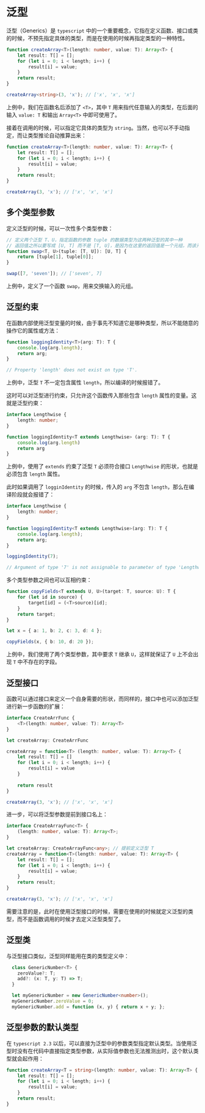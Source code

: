 # 泛型

泛型（Generics）是 `typescript` 中的一个重要概念，它指在定义函数、接口或类的时候，不预先指定具体的类型，而是在使用的时候再指定类型的一种特性。

```typescript
function createArray<T>(length: number, value: T): Array<T> {
    let result: T[] = [];
    for (let i = 0; i < length; i++) {
        result[i] = value;
    }
    return result;
}

createArray<string>(3, 'x'); // ['x', 'x', 'x']
```

上例中，我们在函数名后添加了 `<T>`，其中 `T` 用来指代任意输入的类型，在后面的输入 `value: T` 和输出 `Array<T>` 中即可使用了。

接着在调用的时候，可以指定它具体的类型为 `string`。当然，也可以不手动指定，而让类型推论自动推算出来：

```typescript
function createArray<T>(length: number, value: T): Array<T> {
    let result: T[] = [];
    for (let i = 0; i < length; i++) {
        result[i] = value;
    }
    return result;
}

createArray(3, 'x'); // ['x', 'x', 'x']
```



## 多个类型参数

定义泛型的时候，可以一次性多个类型参数：

```typescript
// 定义两个泛型 T、U，指定函数的参数 tuple 的数据类型为这两种泛型的其中一种
// 返回值之所以要写成 [U, T] 而不是 [T, U]，是因为在这里的返回值是一个元组，而该元组的内容是：第一个元素为元组的第二个元素，第二个元素为原始元组的第一个元素，所以需要写成 [U, T]
function swap<T, U>(tuple: [T, U]): [U, T] {
    return [tuple[1], tuple[0]];
}

swap([7, 'seven']); // ['seven', 7]
```

上例中，定义了一个函数 `swap`，用来交换输入的元组。

## 泛型约束

在函数内部使用泛型变量的时候，由于事先不知道它是哪种类型，所以不能随意的操作它的属性或方法：

```typescript
function loggingIdentity<T>(arg: T): T {
    console.log(arg.length);
    return arg;
}

// Property 'length' does not exist on type 'T'.
```

上例中，泛型 `T` 不一定包含属性 `length`，所以编译的时候报错了。

这时可以对泛型进行约束，只允许这个函数传入那些包含 `length` 属性的变量。这就是泛型约束：

```typescript
interface Lengthwise {
    length: number;
}

function loggingIdentity<T extends Lengthwise> (arg: T): T {
    console.log(arg.length)
    return arg
}
```

上例中，使用了 `extends` 约束了泛型 `T` 必须符合接口 `Lengthwise` 的形状，也就是必须包含 `length` 属性。

此时如果调用了 `logginIdentity` 的时候，传入的 `arg` 不包含 `length`，那么在编译阶段就会报错了：

```typescript
interface Lengthwise {
    length: number;
}

function loggingIdentity<T extends Lengthwise>(arg: T): T {
    console.log(arg.length);
    return arg;
}

loggingIdentity(7);

// Argument of type '7' is not assignable to parameter of type 'Lengthwise'.
```

多个类型参数之间也可以互相约束：

```typescript
function copyFields<T extends U, U>(target: T, source: U): T {
    for (let id in source) {
        target[id] = (<T>source)[id];
    }
    return target;
}

let x = { a: 1, b: 2, c: 3, d: 4 };

copyFields(x, { b: 10, d: 20 });
```

上例中，我们使用了两个类型参数，其中要求 `T` 继承 `U`，这样就保证了 `U` 上不会出现 `T` 中不存在的字段。



## 泛型接口

函数可以通过接口来定义一个自身需要的形状，而同样的，接口中也可以添加泛型进行新一步函数的扩展：

```typescript
interface CreateArrFunc {
    <T>(length: number, value: T): Array<T>
}

let createArray: CreateArrFunc

createArray = function<T> (length: number, value: T): Array<T> {
    let result: T[] = []
    for (let i = 0; i < length; i++) {
        result[i] = value
    }
    
    return result
}

createArray(3, 'x'); // ['x', 'x', 'x']
```

进一步，可以将泛型参数提前到接口名上：

```typescript
interface CreateArrayFunc<T> {
    (length: number, value: T): Array<T>;
}

let createArray: CreateArrayFunc<any>; // 提前定义泛型 T
createArray = function<T>(length: number, value: T): Array<T> {
    let result: T[] = [];
    for (let i = 0; i < length; i++) {
        result[i] = value;
    }
    return result;
}

createArray(3, 'x'); // ['x', 'x', 'x']
```

需要注意的是，此时在使用泛型接口的时候，需要在使用的时候就定义泛型的类型，而不是函数调用的时候才去定义泛型类型了。



## 泛型类

与泛型接口类似，泛型同样能用在类的类型定义中：

```typescript
  class GenericNumber<T> {
    zeroValue?: T;
    add?: (x: T, y: T) => T;
  }

  let myGenericNumber = new GenericNumber<number>();
  myGenericNumber.zeroValue = 0;
  myGenericNumber.add = function (x, y) { return x + y; };
```



## 泛型参数的默认类型

在 `typescript 2.3` 以后，可以直接为泛型中的参数类型指定默认类型。当使用泛型时没有在代码中直接指定类型参数，从实际值参数也无法推测出时，这个默认类型就会起作用：

```typescript
function createArray<T = string>(length: number, value: T): Array<T> {
    let result: T[] = [];
    for (let i = 0; i < length; i++) {
        result[i] = value;
    }
    return result;
}
```

